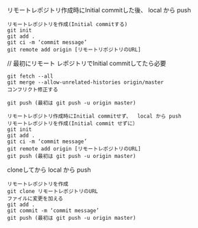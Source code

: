 
リモートレポジトリ作成時にInitial commitした後、 local から push
```
リモートレポジトリを作成(Initial commitする)
git init
git add .
git ci -m ‘commit message’
git remote add origin [リモートリポジトリのURL]
```

// 最初にリモート レポジトリでInitial commitしてたら必要
```
git fetch --all
git merge --allow-unrelated-histories origin/master
コンフリクト修正する

git push (最初は git push -u origin master)

リモートレポジトリ作成時にInitial commitせず、  local から push
リモートレポジトリを作成(Initial commit せずに）
git init
git add .
git ci -m ‘commit message’
git remote add origin [リモートレポジトリのURL]
git push (最初は git push -u origin master)
```

cloneしてから local から  push
```
リモートレポジトリを作成
git clone リモートレポジトリのURL
ファイルに変更を加える
git add .
git commit -m ‘commit message’
git push (最初は git push -u origin master)

```